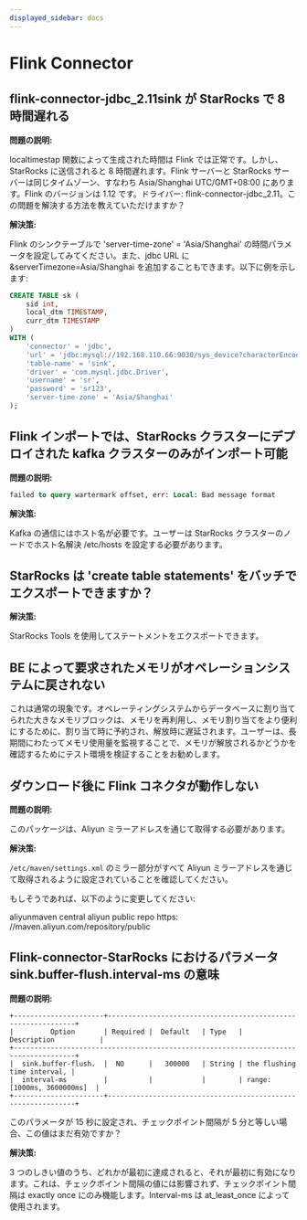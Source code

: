 ```yaml
---
displayed_sidebar: docs
---
```


# Flink Connector

## flink-connector-jdbc_2.11sink が StarRocks で 8 時間遅れる

**問題の説明:**

localtimestap 関数によって生成された時間は Flink では正常です。しかし、StarRocks に送信されると 8 時間遅れます。Flink サーバーと StarRocks サーバーは同じタイムゾーン、すなわち Asia/Shanghai UTC/GMT+08:00 にあります。Flink のバージョンは 1.12 です。ドライバー: flink-connector-jdbc_2.11。この問題を解決する方法を教えていただけますか？

**解決策:**

Flink のシンクテーブルで 'server-time-zone' = 'Asia/Shanghai' の時間パラメータを設定してみてください。また、jdbc URL に &serverTimezone=Asia/Shanghai を追加することもできます。以下に例を示します:

```sql
CREATE TABLE sk (
    sid int,
    local_dtm TIMESTAMP,
    curr_dtm TIMESTAMP
)
WITH (
    'connector' = 'jdbc',
    'url' = 'jdbc:mysql://192.168.110.66:9030/sys_device?characterEncoding=utf-8&serverTimezone=Asia/Shanghai',
    'table-name' = 'sink',
    'driver' = 'com.mysql.jdbc.Driver',
    'username' = 'sr',
    'password' = 'sr123',
    'server-time-zone' = 'Asia/Shanghai'
);
```

## Flink インポートでは、StarRocks クラスターにデプロイされた kafka クラスターのみがインポート可能

**問題の説明:**

```SQL
failed to query wartermark offset, err: Local: Bad message format
```

**解決策:**

Kafka の通信にはホスト名が必要です。ユーザーは StarRocks クラスターのノードでホスト名解決 /etc/hosts を設定する必要があります。

## StarRocks は 'create table statements' をバッチでエクスポートできますか？

**解決策:**

StarRocks Tools を使用してステートメントをエクスポートできます。

## BE によって要求されたメモリがオペレーションシステムに戻されない

これは通常の現象です。オペレーティングシステムからデータベースに割り当てられた大きなメモリブロックは、メモリを再利用し、メモリ割り当てをより便利にするために、割り当て時に予約され、解放時に遅延されます。ユーザーは、長期間にわたってメモリ使用量を監視することで、メモリが解放されるかどうかを確認するためにテスト環境を検証することをお勧めします。

## ダウンロード後に Flink コネクタが動作しない

**問題の説明:**

このパッケージは、Aliyun ミラーアドレスを通じて取得する必要があります。

**解決策:**

`/etc/maven/settings.xml` のミラー部分がすべて Aliyun ミラーアドレスを通じて取得されるように設定されていることを確認してください。

もしそうであれば、以下のように変更してください:

 <mirror>
    <id>aliyunmaven </id>
    <mirrorf>central</mirrorf>
    <name>aliyun public repo</name>
    <url>https: //maven.aliyun.com/repository/public</url>
</mirror>

## Flink-connector-StarRocks におけるパラメータ sink.buffer-flush.interval-ms の意味

**問題の説明:**

```plain text
+----------------------+--------------------------------------------------------------+
|         Option       | Required |  Default   | Type   |       Description           |
+-------------------------------------------------------------------------------------+
|  sink.buffer-flush.  |  NO      |   300000   | String | the flushing time interval, |
|  interval-ms         |          |            |        | range: [1000ms, 3600000ms]  |
+----------------------+--------------------------------------------------------------+
```

このパラメータが 15 秒に設定され、チェックポイント間隔が 5 分と等しい場合、この値はまだ有効ですか？

**解決策:**

3 つのしきい値のうち、どれかが最初に達成されると、それが最初に有効になります。これは、チェックポイント間隔の値には影響されず、チェックポイント間隔は exactly once にのみ機能します。Interval-ms は at_least_once によって使用されます。